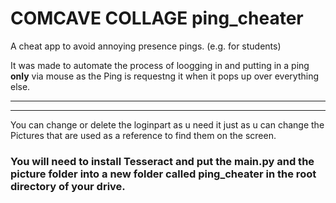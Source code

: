 # COMCAVE COLLAGE ping_cheater
A cheat app to avoid annoying presence pings. (e.g. for students)  

It was made to automate the process of loogging in and putting in a ping **only** via mouse as the Ping is requestng it when it pops up over everything else.

---
---
You can change or delete the loginpart as u need it just as u can change the Pictures that are used as a reference to find them on the screen.  



### You will need to install Tesseract and put the main.py and the picture folder into a new folder called ping_cheater in the root directory of your drive.
